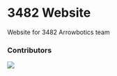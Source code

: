 # 3482 Website
 Website for 3482 Arrowbotics team

### Contributors
<a href="https://github.com/team-3482/team-3482.github.io/graphs/contributors">
  <img src="https://contrib.rocks/image?repo=team-3482/team-3482.github.io" />
</a>
